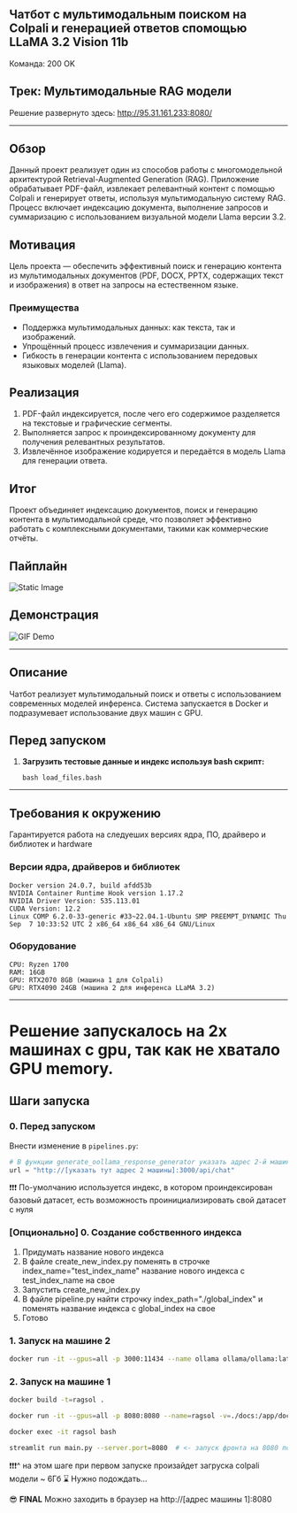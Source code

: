 ## Чатбот с мультимодальным поиском на Colpali и генерацией ответов спомощью LLaMA 3.2 Vision 11b

Команда: 200 OK

Трек: Мультимодальные RAG модели
---

Решение развернуто здесь:
http://95.31.161.233:8080/

---

## Обзор  

Данный проект реализует один из способов работы с многомодельной архитектурой Retrieval-Augmented Generation (RAG). Приложение обрабатывает PDF-файл, извлекает релевантный контент с помощью Colpali и генерирует ответы, используя мультимодальную систему RAG. Процесс включает индексацию документа, выполнение запросов и суммаризацию с использованием визуальной модели Llama версии 3.2.  

## Мотивация  

Цель проекта — обеспечить эффективный поиск и генерацию контента из мультимодальных документов (PDF, DOCX, PPTX, содержащих текст и изображения) в ответ на запросы на естественном языке.  

### Преимущества  

- Поддержка мультимодальных данных: как текста, так и изображений.  
- Упрощённый процесс извлечения и суммаризации данных.  
- Гибкость в генерации контента с использованием передовых языковых моделей (Llama).  

## Реализация  

1. PDF-файл индексируется, после чего его содержимое разделяется на текстовые и графические сегменты.  
2. Выполняется запрос к проиндексированному документу для получения релевантных результатов.  
3. Извлечённое изображение кодируется и передаётся в модель Llama для генерации ответа.  

## Итог  

Проект объединяет индексацию документов, поиск и генерацию контента в мультимодальной среде, что позволяет эффективно работать с комплексными документами, такими как коммерческие отчёты.

## Пайплайн

![Static Image](http://d.zaix.ru/Km79.png)

## Демонстрация

![GIF Demo](https://github.com/200-OK-Colpali/chat_front/blob/main/Colpali-RAG-demo-ezgif.com-speed.gif)

---

## Описание

Чатбот реализует мультимодальный поиск и ответы с использованием современных моделей инференса. Система запускается в Docker и подразумевает использование двух машин с GPU.

## Перед запуском

1. **Загрузить тестовые данные и индекс используя bash скрипт:**
   ```
   bash load_files.bash
   ```
---

## Требования к окружению
Гарантируется работа на следуеших версиях ядра, ПО, драйверо и библиотек и hardware

### Версии ядра, драйверов и библиотек
```
Docker version 24.0.7, build afdd53b
NVIDIA Container Runtime Hook version 1.17.2
NVIDIA Driver Version: 535.113.01
CUDA Version: 12.2
Linux COMP 6.2.0-33-generic #33~22.04.1-Ubuntu SMP PREEMPT_DYNAMIC Thu Sep  7 10:33:52 UTC 2 x86_64 x86_64 x86_64 GNU/Linux
```

### Оборудование
```
CPU: Ryzen 1700
RAM: 16GB
GPU: RTX2070 8GB (машина 1 для Colpali)
GPU: RTX4090 24GB (машина 2 для инференса LLaMA 3.2)
```

---
# Решение запускалось на 2х машинах с gpu, так как не хватало GPU memory.

## Шаги запуска

### 0. Перед запуском

Внести изменение в `pipelines.py`:
```python
# В функции generate_oollama_response_generator указать адрес 2-й машины и 3000 порт
url = "http://[указать тут адрес 2 машины]:3000/api/chat"
```


❗️❗️❗️ 
По-умолчанию используется индекс, в котором проиндексирован базовый датасет, есть возможность проинициализировать свой датасет с нуля
### [Опционально] 0. Создание собственного индекса

1. Придумать название нового индекса
2. В файле create_new_index.py поменять в строчке index_name="test_index_name" название нового индекса с test_index_name на свое
3. Запустить create_new_index.py
4. В файле pipeline.py найти строчку index_path="./global_index" и поменять название индекса с global_index на свое
5. Готово

### 1. Запуск на машине 2
```bash
docker run -it --gpus=all -p 3000:11434 --name ollama ollama/ollama:latest
```

### 2. Запуск на машине 1
```bash
docker build -t=ragsol .
```

```bash
docker run -it --gpus=all -p 8080:8080 --name=ragsol -v=./docs:/app/docs -v ./test_dataset:/app/test_dataset -v=./.byaldi:/app/.byaldi -v ./colpali:/app/colpali ragsol
```

```bash
docker exec -it ragsol bash
```

```bash
streamlit run main.py --server.port=8080  # <- запуск фронта на 8080 порту на локал хосте
```
❗️❗️❗️^ на этом шаге при первом запуске произайдет загруска colpali модели ~ 6Гб
⌛️ Нужно подождать...

😎 **FINAL** Можно заходить в браузер на http://[адрес машины 1]:8080

